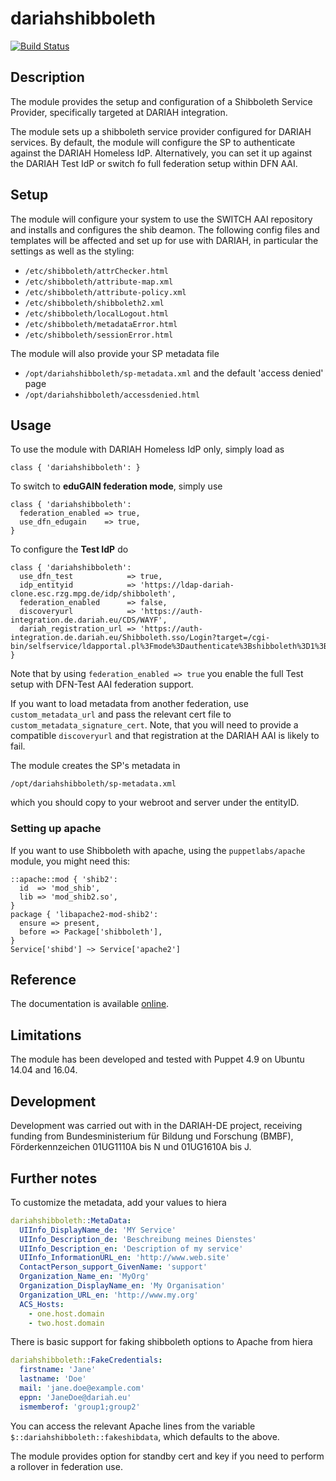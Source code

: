 # dariahshibboleth

[![Build Status](https://api.travis-ci.org/DARIAH-DE/puppetmodule-dariahshibboleth.png?branch=master)](https://travis-ci.org/DARIAH-DE/puppetmodule-dariahshibboleth)

## Description

The module provides the setup and configuration of a Shibboleth Service Provider,
specifically targeted at DARIAH integration.

The module sets up a shibboleth service provider configured for DARIAH services.
By default, the module will configure the SP to authenticate against the DARIAH Homeless IdP.
Alternatively, you can set it up against the DARIAH Test IdP or switch fo full federation setup within DFN AAI.

## Setup

The module will configure your system to use the SWITCH AAI repository and installs and configures the shib deamon.
The following config files and templates will be affected and set up for use with DARIAH, in particular the settings as well as the styling:

* `/etc/shibboleth/attrChecker.html`
* `/etc/shibboleth/attribute-map.xml`
* `/etc/shibboleth/attribute-policy.xml`
* `/etc/shibboleth/shibboleth2.xml`
* `/etc/shibboleth/localLogout.html`
* `/etc/shibboleth/metadataError.html`
* `/etc/shibboleth/sessionError.html`

The module will also provide your SP metadata file
* `/opt/dariahshibboleth/sp-metadata.xml`
and the default 'access denied' page
* `/opt/dariahshibboleth/accessdenied.html`

## Usage

To use the module with DARIAH Homeless IdP only, simply load as

```puppet
class { 'dariahshibboleth': }
```

To switch to **eduGAIN federation mode**, simply use

```puppet
class { 'dariahshibboleth':
  federation_enabled => true,
  use_dfn_edugain    => true,
}
```

To configure the **Test IdP** do

```puppet
class { 'dariahshibboleth':
  use_dfn_test            => true,
  idp_entityid            => 'https://ldap-dariah-clone.esc.rzg.mpg.de/idp/shibboleth',
  federation_enabled      => false,
  discoveryurl            => 'https://auth-integration.de.dariah.eu/CDS/WAYF',
  dariah_registration_url => 'https://auth-integration.de.dariah.eu/Shibboleth.sso/Login?target=/cgi-bin/selfservice/ldapportal.pl%3Fmode%3Dauthenticate%3Bshibboleth%3D1%3Bnextpage%3Dregistration'
}
```
Note that by using `federation_enabled => true` you enable the full Test setup with DFN-Test AAI federation support.

If you want to load metadata from another federation, use `custom_metadata_url` and pass the relevant cert file to `custom_metadata_signature_cert`.
Note, that you will need to provide a compatible `discoveryurl` and that registration at the DARIAH AAI is likely to fail.


The module creates the SP's metadata in

```
/opt/dariahshibboleth/sp-metadata.xml
```

which you should copy to your webroot and server under the entityID.


### Setting up apache
If you want to use Shibboleth with apache, using the `puppetlabs/apache` module, you might need this:

```puppet
::apache::mod { 'shib2':
  id  => 'mod_shib',
  lib => 'mod_shib2.so',
}
package { 'libapache2-mod-shib2':
  ensure => present,
  before => Package['shibboleth'],
}
Service['shibd'] ~> Service['apache2']
```

## Reference

The documentation is available [online](https://dariah-de.github.io/puppetmodule-dariahshibboleth/).


## Limitations

The module has been developed and tested with Puppet 4.9 on Ubuntu 14.04 and 16.04.

## Development

Development was carried out with in the DARIAH-DE project, receiving funding from Bundesministerium für Bildung und Forschung (BMBF),
Förderkennzeichen 01UG1110A bis N und 01UG1610A bis J.


## Further notes

To customize the metadata, add your values to hiera

```yaml
dariahshibboleth::MetaData:
  UIInfo_DisplayName_de: 'MY Service'
  UIInfo_Description_de: 'Beschreibung meines Dienstes'
  UIInfo_Description_en: 'Description of my service'
  UIInfo_InformationURL_en: 'http://www.web.site'
  ContactPerson_support_GivenName: 'support'
  Organization_Name_en: 'MyOrg'
  Organization_DisplayName_en: 'My Organisation'
  Organization_URL_en: 'http://www.my.org'
  ACS_Hosts:
    - one.host.domain
    - two.host.domain
```

There is basic support for faking shibboleth options to Apache from hiera

```yaml
dariahshibboleth::FakeCredentials:
  firstname: 'Jane'
  lastname: 'Doe'
  mail: 'jane.doe@example.com'
  eppn: 'JaneDoe@dariah.eu'
  ismemberof: 'group1;group2'
```

You can access the relevant Apache lines from the variable `$::dariahshibboleth::fakeshibdata`, which defaults to the above.

The module provides option for standby cert and key if you need to perform a rollover in federation use.

